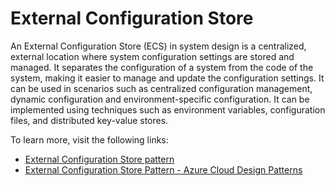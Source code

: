 # External Configuration Store

An External Configuration Store (ECS) in system design is a centralized, external location where system configuration settings are stored and managed. It separates the configuration of a system from the code of the system, making it easier to manage and update the configuration settings. It can be used in scenarios such as centralized configuration management, dynamic configuration and environment-specific configuration. It can be implemented using techniques such as environment variables, configuration files, and distributed key-value stores.

To learn more, visit the following links:

- [External Configuration Store pattern](https://learn.microsoft.com/en-us/azure/architecture/patterns/external-configuration-store)
- [External Configuration Store Pattern - Azure Cloud Design Patterns](https://www.youtube.com/watch?v=e-x1G4fRzf8)